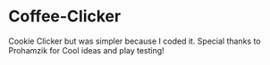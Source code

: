 # Coffee-Clicker
Cookie Clicker but was simpler because I coded it.
Special thanks to Prohamzik for Cool ideas and play testing!
